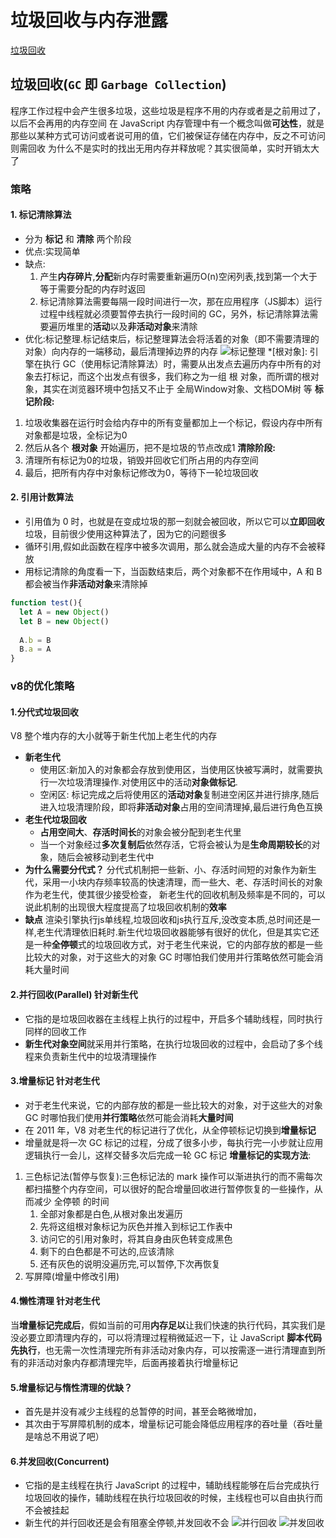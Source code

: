 # 垃圾回收与内存泄露
[垃圾回收](https://juejin.cn/post/6981588276356317214)
## **垃圾回收**(`GC` 即 `Garbage Collection`)
程序工作过程中会产生很多垃圾，这些垃圾是程序不用的内存或者是之前用过了，以后不会再用的内存空间
在 JavaScript 内存管理中有一个概念叫做**可达性**，就是那些以某种方式可访问或者说可用的值，它们被保证存储在内存中，反之不可访问则需回收
为什么不是实时的找出无用内存并释放呢？其实很简单，实时开销太大了

### **策略**

#### 1. **标记清除算法**
- 分为 **标记** 和 **清除** 两个阶段
- 优点:实现简单
- 缺点:
  1. 产生**内存碎片**,**分配**新内存时需要重新遍历O(n)空闲列表,找到第一个大于等于需要分配的内存时返回
  2. 标记清除算法需要每隔一段时间进行一次，那在应用程序（JS脚本）运行过程中线程就必须要暂停去执行一段时间的 GC，另外，标记清除算法需要遍历堆里的**活动**以及**非活动对象**来清除
- 优化:标记整理.标记结束后，标记整理算法会将活着的对象（即不需要清理的对象）向内存的一端移动，最后清理掉边界的内存
![标记整理](https://p3-juejin.byteimg.com/tos-cn-i-k3u1fbpfcp/c04b0a5a40084e0ba4550500c57f2270~tplv-k3u1fbpfcp-zoom-in-crop-mark:1512:0:0:0.awebp)
*[根对象]: 引擎在执行 GC（使用标记清除算法）时，需要从出发点去遍历内存中所有的对象去打标记，而这个出发点有很多，我们称之为一组 根 对象，而所谓的根对象，其实在浏览器环境中包括又不止于 全局Window对象、文档DOM树 等
**标记阶段:**
1. 垃圾收集器在运行时会给内存中的所有变量都加上一个标记，假设内存中所有对象都是垃圾，全标记为0
2. 然后从各个 **根对象** 开始遍历，把不是垃圾的节点改成1
**清除阶段:**
1. 清理所有标记为0的垃圾，销毁并回收它们所占用的内存空间
2. 最后，把所有内存中对象标记修改为0，等待下一轮垃圾回收

#### 2. **引用计数算法**
- 引用值为 0 时，也就是在变成垃圾的那一刻就会被回收，所以它可以**立即回收**垃圾，目前很少使用这种算法了，因为它的问题很多
- 循环引用,假如此函数在程序中被多次调用，那么就会造成大量的内存不会被释放
- 用标记清除的角度看一下，当函数结束后，两个对象都不在作用域中，A 和 B 都会被当作**非活动对象**来清除掉
```js
function test(){
  let A = new Object()
  let B = new Object()
  
  A.b = B
  B.a = A
}
```

### **v8的优化策略**

#### 1.**分代式垃圾回收**
V8 整个堆内存的大小就等于新生代加上老生代的内存
- **新老生代**
  - 使用区:新加入的对象都会存放到使用区，当使用区快被写满时，就需要执行一次垃圾清理操作.对使用区中的活动**对象做标记**.
  - 空闲区: 标记完成之后将使用区的**活动对象**复制进空闲区并进行排序,随后进入垃圾清理阶段，即将**非活动对象**占用的空间清理掉,最后进行角色互换
- **老生代垃圾回收**
  - **占用空间大**、**存活时间长**的对象会被分配到老生代里
  - 当一个对象经过**多次复制后**依然存活，它将会被认为是**生命周期较长**的对象，随后会被移动到老生代中
- **为什么需要分代式？**
分代式机制把一些新、小、存活时间短的对象作为新生代，采用一小块内存频率较高的快速清理，而一些大、老、存活时间长的对象作为老生代，使其很少接受检查，
新老生代的回收机制及频率是不同的，可以说此机制的出现很大程度提高了垃圾回收机制的**效率**
- **缺点**
渲染引擎执行js单线程,垃圾回收和js执行互斥,没改变本质,总时间还是一样,老生代清理依旧耗时.新生代垃圾回收器能够有很好的优化，但是其实它还是一种**全停顿**式的垃圾回收方式，对于老生代来说，它的内部存放的都是一些比较大的对象，对于这些大的对象 GC 时哪怕我们使用并行策略依然可能会消耗大量时间

#### 2.**并行回收(Parallel)** 针对新生代
- 它指的是垃圾回收器在主线程上执行的过程中，开启多个辅助线程，同时执行同样的回收工作
- **新生代对象空间**就采用并行策略，在执行垃圾回收的过程中，会启动了多个线程来负责新生代中的垃圾清理操作

#### 3.**增量标记** 针对老生代
- 对于老生代来说，它的内部存放的都是一些比较大的对象，对于这些大的对象 GC 时哪怕我们使用**并行策略**依然可能会消耗**大量时间**
- 在 2011 年，V8 对老生代的标记进行了优化，从全停顿标记切换到**增量标记**
- 增量就是将一次 GC 标记的过程，分成了很多小步，每执行完一小步就让应用逻辑执行一会儿，这样交替多次后完成一轮 GC 标记
**增量标记的实现方法**:
1. 三色标记法(暂停与恢复):三色标记法的 mark 操作可以渐进执行的而不需每次都扫描整个内存空间，可以很好的配合增量回收进行暂停恢复的一些操作，从而减少 全停顿 的时间
   1. 全部对象都是白色,从根对象出发遍历
   2. 先将这组根对象标记为灰色并推入到标记工作表中
   3. 访问它的引用对象时，将其自身由灰色转变成黑色
   4. 剩下的白色都是不可达的,应该清除
   5. 还有灰色的说明没遍历完,可以暂停,下次再恢复
2. 写屏障(增量中修改引用)

#### 4.**懒性清理** 针对老生代
当**增量标记完成后**，假如当前的可用**内存足以**让我们快速的执行代码，其实我们是没必要立即清理内存的，可以将清理过程稍微延迟一下，让 JavaScript **脚本代码先执行**，也无需一次性清理完所有非活动对象内存，可以按需逐一进行清理直到所有的非活动对象内存都清理完毕，后面再接着执行增量标记

#### 5.**增量标记与惰性清理的优缺？**
- 首先是并没有减少主线程的总暂停的时间，甚至会略微增加，
- 其次由于写屏障机制的成本，增量标记可能会降低应用程序的吞吐量（吞吐量是啥总不用说了吧）

#### 6.并发回收(Concurrent)
- 它指的是主线程在执行 JavaScript 的过程中，辅助线程能够在后台完成执行垃圾回收的操作，辅助线程在执行垃圾回收的时候，主线程也可以自由执行而不会被挂起
- 新生代的并行回收还是会有阻塞全停顿,并发回收不会
![并行回收](https://p3-juejin.byteimg.com/tos-cn-i-k3u1fbpfcp/f0eef6c0d3bd49659a564fe698d17f43~tplv-k3u1fbpfcp-zoom-in-crop-mark:1512:0:0:0.awebp)
![并发回收](https://p3-juejin.byteimg.com/tos-cn-i-k3u1fbpfcp/0bae064a3a8e481b8829c9c7aef73a06~tplv-k3u1fbpfcp-zoom-in-crop-mark:1512:0:0:0.awebp)